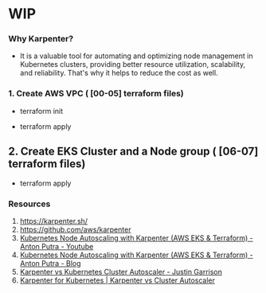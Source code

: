 # WIP

### Why Karpenter?

- It is a valuable tool for automating and optimizing node management in Kubernetes clusters, providing better resource utilization, scalability, and reliability. That's why it helps to reduce the cost as well.

###  1. Create AWS VPC ( [00-05] terraform files)

  - terraform init

  - terraform apply

##  2. Create EKS Cluster and a Node group ( [06-07] terraform files)

  - terraform apply



### Resources
1. https://karpenter.sh/
2. https://github.com/aws/karpenter
3. [Kubernetes Node Autoscaling with Karpenter (AWS EKS & Terraform) - Anton Putra - Youtube](https://www.youtube.com/watch?v=C_YZXpXwtbg)
4. [Kubernetes Node Autoscaling with Karpenter (AWS EKS & Terraform) - Anton Putra - Blog](https://antonputra.com/amazon/kubernetes-node-autoscaling-with-karpenter/#demo-automatic-node-provisioning)
5. [Karpenter vs Kubernetes Cluster Autoscaler - Justin Garrison](https://www.youtube.com/watch?v=3QsVRHVdOnM)
6. [Karpenter for Kubernetes | Karpenter vs Cluster Autoscaler](https://www.youtube.com/watch?v=FIBc8GkjFU0)